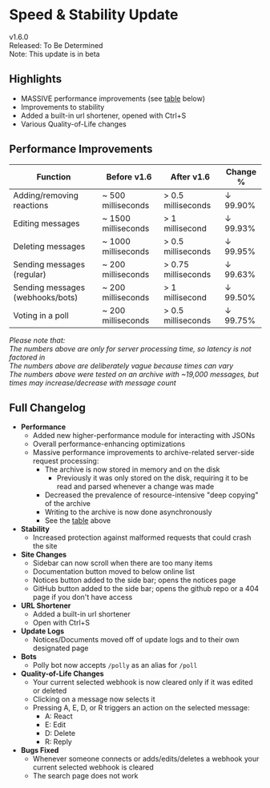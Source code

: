 # Speed & Stability Update

v1.6.0  
Released: To Be Determined  
Note: This update is in beta

## Highlights

- MASSIVE performance improvements (see [table](#performance-improvements) below)
- Improvements to stability
- Added a built-in url shortener, opened with Ctrl+S
- Various Quality-of-Life changes

## Performance Improvements

| Function | Before v1.6 | After v1.6 | Change % |
|-|-|-|-|
| Adding/removing reactions | ~ 500 milliseconds | > 0.5 milliseconds | ↓ 99.90% |
| Editing messages | ~ 1500 milliseconds | > 1 millisecond | ↓ 99.93% |
| Deleting messages | ~ 1000 milliseconds | > 0.5 milliseconds | ↓ 99.95% |
| Sending messages (regular) | ~ 200 milliseconds | > 0.75 milliseconds | ↓ 99.63% |
| Sending messages (webhooks/bots) | ~ 200 milliseconds | > 1 millisecond | ↓ 99.50% |
| Voting in a poll | ~ 200 milliseconds | > 0.5 milliseconds | ↓ 99.75% |

*Please note that:  
The numbers above are only for server processing time, so latency is not factored in  
The numbers above are deliberately vague because times can vary  
The numbers above were tested on an archive with ~19,000 messages, but times may increase/decrease with message count*

## Full Changelog

- **Performance**
  - Added new higher-performance module for interacting with JSONs
  - Overall performance-enhancing optimizations
  - Massive performance improvements to archive-related server-side request processing:
    - The archive is now stored in memory and on the disk
      - Previously it was only stored on the disk, requiring it to be read and parsed whenever a change was made
    - Decreased the prevalence of resource-intensive "deep copying" of the archive
    - Writing to the archive is now done asynchronously
    - See the [table](#performance-improvements) above
- **Stability**
  - Increased protection against malformed requests that could crash the site
- **Site Changes**
  - Sidebar can now scroll when there are too many items
  - Documentation button moved to below online list
  - Notices button added to the side bar; opens the notices page
  - GitHub button added to the side bar; opens the github repo or a 404 page if you don't have access
- **URL Shortener**
  - Added a built-in url shortener
  - Open with Ctrl+S
- **Update Logs**
  - Notices/Documents moved off of update logs and to their own designated page
- **Bots**
  - Polly bot now accepts `/polly` as an alias for `/poll`
- **Quality-of-Life Changes**
  - Your current selected webhook is now cleared only if it was edited or deleted
  - Clicking on a message now selects it
  - Pressing A, E, D, or R triggers an action on the selected message:
    - A: React
    - E: Edit
    - D: Delete
    - R: Reply
- **Bugs Fixed**
  - Whenever someone connects or adds/edits/deletes a webhook your current selected webhook is cleared
  - The search page does not work
